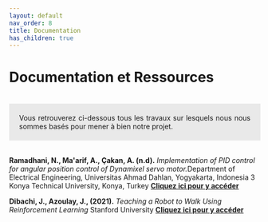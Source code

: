 ```yaml
---
layout: default
nav_order: 8
title: Documentation
has_children: true
---
```


# Documentation et Ressources

<br>
<div style="background-color:rgba(225, 225, 225, 0.7); padding: 20px;text-align: justify;">
Vous retrouverez ci-dessous tous les travaux sur lesquels nous nous sommes basés pour mener à bien notre projet.
</div><br>

<strong>Ramadhani, N., Ma'arif, A., Çakan, A. (n.d).</strong> <i>Implementation of PID control for angular position control of Dynamixel servo motor.</i>Department of Electrical Engineering, Universitas Ahmad Dahlan, Yogyakarta, Indonesia 
3 Konya Technical University, Konya, Turkey <a href="{{ site.baseurl }}/assets/pdf/ressources/PID_angular_dynamixel_servomoteur.pdf" target="_blank" rel="noopener noreferrer"><strong>Cliquez ici pour y accéder</strong></a>


<strong>Dibachi, J., Azoulay, J., (2021).</strong> <i>Teaching a Robot to Walk
 Using Reinforcement Learning </i> Stanford University <a href="{{ site.baseurl }}/assets/pdf/ressources/Teaching_a_robot_to_walk_using_RL.pdf" target="_blank" rel="noopener noreferrer"><strong>Cliquez ici pour y accéder</strong></a>

